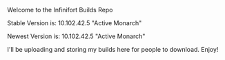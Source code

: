 Welcome to the Infinifort Builds Repo

Stable Version is: 10.102.42.5 "Active Monarch"

Newest Version is: 10.102.42.5 "Active Monarch"

I'll be uploading and storing my builds here for people to download.
Enjoy!
